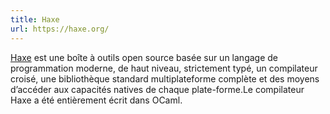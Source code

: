 ```yaml
---
title: Haxe
url: https://haxe.org/
---
```


[Haxe](https://haxe.org/)  est une boîte à outils open source basée sur un 
langage de programmation moderne, de haut niveau, strictement typé, un 
compilateur croisé, une bibliothèque standard multiplateforme complète et 
des moyens d’accéder aux capacités natives de chaque plate-forme.Le compilateur 
Haxe a été entièrement écrit dans OCaml.
